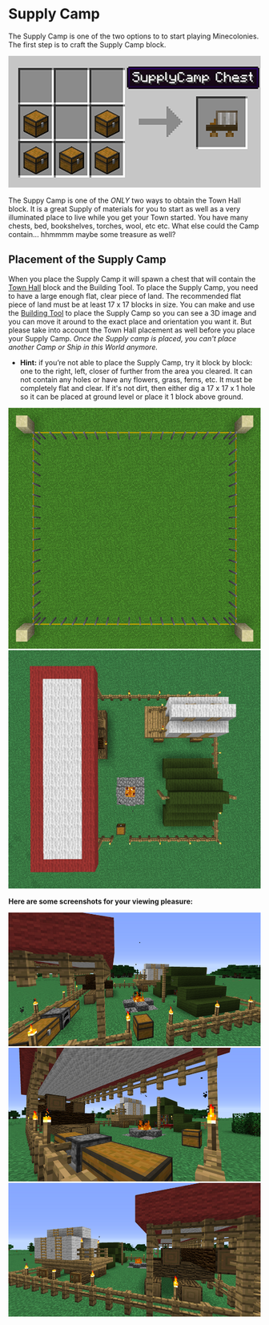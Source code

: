 # Supply Camp

The Supply Camp is one of the two options to to start playing Minecolonies. The first step is to craft the Supply Camp block. 

<img src="../../assets/images/Buildings/camp_recipe.png" alt="Supply Camp Recipe">

The Suppy Camp is one of the *ONLY* two ways to obtain the Town Hall block. It is a great Supply of materials for you to start as well as a very illuminated place to live while you get your Town started. You have many chests, bed, bookshelves, torches, wool, etc etc. What else could the Camp contain... hhmmmm maybe some treasure as well? 

## Placement of the Supply Camp

When you place the Supply Camp it will spawn a chest that will contain the [Town Hall](../buildings/townhall) block and the Building Tool. To place the Supply Camp, you need to have a large enough flat, clear piece of land. The recommended flat piece of land must be at least 17 x 17 blocks in size. You can make and use the [Building Tool](../../source/tutorials/building_tool) to place the Supply Camp so you can see a 3D image and you can move it around to the exact place and orientation you want it. But please take into account the Town Hall placement as well before you place your Supply Camp. *Once the Supply camp is placed, you can't place another Camp or Ship in this World anymore.*

- **Hint:** if you’re not able to place the Supply Camp, try it block by block: one to the right, left, closer of further from the area you cleared. It can not contain any holes or have any flowers, grass, ferns, etc. It must be completely flat and clear. If it's not dirt, then either dig a 17 x 17 x 1 hole so it can be placed at ground level or place it 1 block above ground.

<img src="../../assets/images/Buildings/Camp2.png" alt="Supply Camp Area"><img src="../../assets/images/Buildings/Camp1.png" alt="Supply Camp Top">

**Here are some screenshots for your viewing pleasure:**

<img src="../../assets/images/Buildings/Camp4.png" alt="Supply Camp">
<img src="../../assets/images/Buildings/Camp5.png" alt="Supply Camp">
<img src="../../assets/images/Buildings/Camp6.png" alt="Supply Camp">
